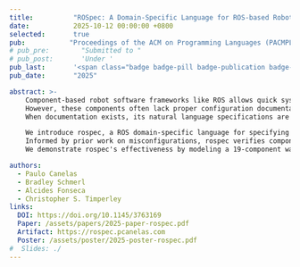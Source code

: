 ```yaml
---
title:          "ROSpec: A Domain-Specific Language for ROS-based Robot Software"
date:           2025-10-12 00:00:00 +0800
selected:       true
pub:           "Proceedings of the ACM on Programming Languages (PACMPL), OOPSLA"
# pub_pre:        "Submitted to "
# pub_post:       'Under '
pub_last:       '<span class="badge badge-pill badge-publication badge-success">Just Accepted!</span>&nbsp;&nbsp; 🎉'
pub_date:       "2025"

abstract: >- 
    Component-based robot software frameworks like ROS allows quick system composition through reusable components.
    However, these components often lack proper configuration documentation. 
    When documentation exists, its natural language specifications are unenforced, leading to misconfigurations that cause dangerous robot behaviors.

    We introduce rospec, a ROS domain-specific language for specifying and verifying component configurations and integration. 
    Informed by prior work on misconfigurations, rospec verifies component configurations, ensures correct component integration through communication properties, and validates configurations against deployment constraints.
    We demonstrate rospec's effectiveness by modeling a 19-component warehouse robot and implementing partial specifications for components from 182 misconfiguration questions extracted from robotics Q&A platforms.

authors:
  - Paulo Canelas
  - Bradley Schmerl
  - Alcides Fonseca
  - Christopher S. Timperley
links:
  DOI: https://doi.org/10.1145/3763169
  Paper: /assets/papers/2025-paper-rospec.pdf
  Artifact: https://rospec.pcanelas.com
  Poster: /assets/poster/2025-poster-rospec.pdf
#  Slides: ./
---
```

